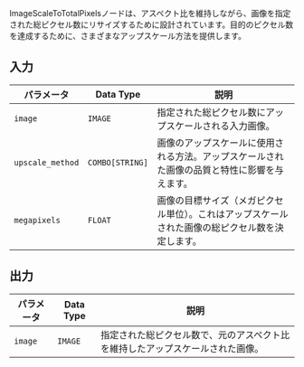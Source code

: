 ImageScaleToTotalPixelsノードは、アスペクト比を維持しながら、画像を指定された総ピクセル数にリサイズするために設計されています。目的のピクセル数を達成するために、さまざまなアップスケール方法を提供します。

## 入力

| パラメータ       | Data Type | 説明                                                                |
|-----------------|-------------|----------------------------------------------------------------------------|
| `image`         | `IMAGE`     | 指定された総ピクセル数にアップスケールされる入力画像。    |
| `upscale_method`| `COMBO[STRING]` | 画像のアップスケールに使用される方法。アップスケールされた画像の品質と特性に影響を与えます。 |
| `megapixels`    | `FLOAT`     | 画像の目標サイズ（メガピクセル単位）。これはアップスケールされた画像の総ピクセル数を決定します。 |

## 出力

| パラメータ | Data Type | 説明                                                           |
|-----------|-------------|-----------------------------------------------------------------------|
| `image`   | `IMAGE`     | 指定された総ピクセル数で、元のアスペクト比を維持したアップスケールされた画像。 |
